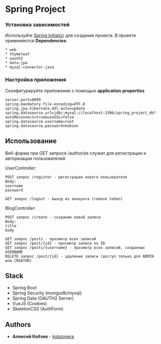 # Spring Project

### Установка зависимостей

Используйте [Spring Initializr](https://start.spring.io/) для создания проекта. 
В проекте применяются **Dependencies**:

```
* web
* thymeleaf
* oauth2
* data-jpa
* mysql-connector-java
```

### Настройка приложения

Сконфигурируйте приложение с помощью **application.properties**

```
server.port=8099
spring.mandatory-file-encoding=UTF-8
spring.jpa.hibernate.ddl-auto=update
spring.datasource.url=jdbc:mysql://localhost:3306/spring_project_db?autoReconnect=true&useSSL=false
spring.datasource.username=root
spring.datasource.password=kobzon
```

## Использование

Веб-форма при GET запросе /authorize служит для регистрации и авторизации пользователей. 

UserController:
```
POST запрос /register - регистрация нового пользователя
Body:
username
password

GET запрос /logout - выход из аккаунта (remove token)
```

BlogController:
```
POST запрос /create - создание новой записи
Body:
title
body

GET запрос /posts - просмотр всех записей
GET запрос /post/{id} - просмотр записи по ID 
GET запрос /posts/{username} - просмотр всех записей, созданных USERNAME
DELETE запрос /post/{id} - удаление записи (доступ только для ADMIN или CREATOR)
```

## Stack 

* Spring Boot
* Spring Security (mongodb/mysql)
* Spring Data (OAUTH2 Server)
* VueJS (Cookies)
* SkeletonCSS (AuthForm)

## Authors

* **Алексей Кобзев** - [kobzonera](https://github.com/kobzonera)
